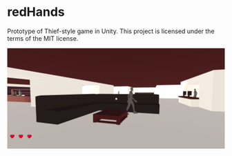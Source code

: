 # redHands
Prototype of Thief-style game in Unity.
This project is licensed under the terms of the MIT license.

![alt text](https://github.com/bizzfuzz/redHands/blob/master/Assets/screen/Screenshot%20from%202018-06-06%2018-48-45.png)

